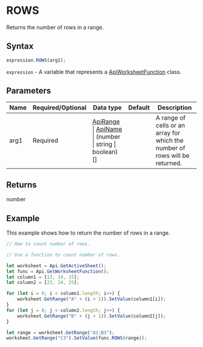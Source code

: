 # ROWS

Returns the number of rows in a range.

## Syntax

```javascript
expression.ROWS(arg1);
```

`expression` - A variable that represents a [ApiWorksheetFunction](../ApiWorksheetFunction.md) class.

## Parameters

| **Name** | **Required/Optional** | **Data type** | **Default** | **Description** |
| ------------- | ------------- | ------------- | ------------- | ------------- |
| arg1 | Required | [ApiRange](../../ApiRange/ApiRange.md) \| [ApiName](../../ApiName/ApiName.md) \| (number \| string \| boolean)[] |  | A range of cells or an array for which the number of rows will be returned. |

## Returns

number

## Example

This example shows how to return the number of rows in a range.

```javascript editor-xlsx
// How to count number of rows.

// Use a function to count number of rows.

let worksheet = Api.GetActiveSheet();
let func = Api.GetWorksheetFunction();
let column1 = [13, 14, 15];
let column2 = [23, 24, 25];

for (let i = 0; i < column1.length; i++) {
    worksheet.GetRange("A" + (i + 1)).SetValue(column1[i]);
}
for (let j = 0; j < column2.length; j++) {
    worksheet.GetRange("B" + (j + 1)).SetValue(column2[j]);
}

let range = worksheet.GetRange("A1:B3");
worksheet.GetRange("C3").SetValue(func.ROWS(range));
```
